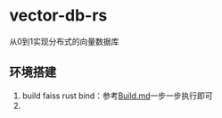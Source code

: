 # vector-db-rs

从0到1实现分布式的向量数据库

## 环境搭建

1. build faiss rust bind：参考[Build.md](./docs/BUILD.md)一步一步执行即可
2.
